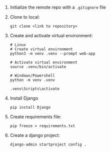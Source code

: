1. Initialize the remote repo with a `.gitignore` file

2. Clone to local:

    ```shell
    git clone <link to repository>
    ```

3. Create and activate virtual environment:

    ```shell
    # Linux
    # Create virtual environment
    python3 -m venv .venv --prompt web-app

    # Activate virtual environment
    source .venv/bin/activate
    ```

    ```shell
    # Windows/Powershell
    python -m venv .venv

    .venv\Scripts\activate
    ```

4. Install Django

    ```shell
    pip install Django
    ```

5. Create requirements file:

    ```shell
    pip freeze > requirements.txt
    ```

6. Create a django project:

    ```shell
    django-admin startproject config .
    ```